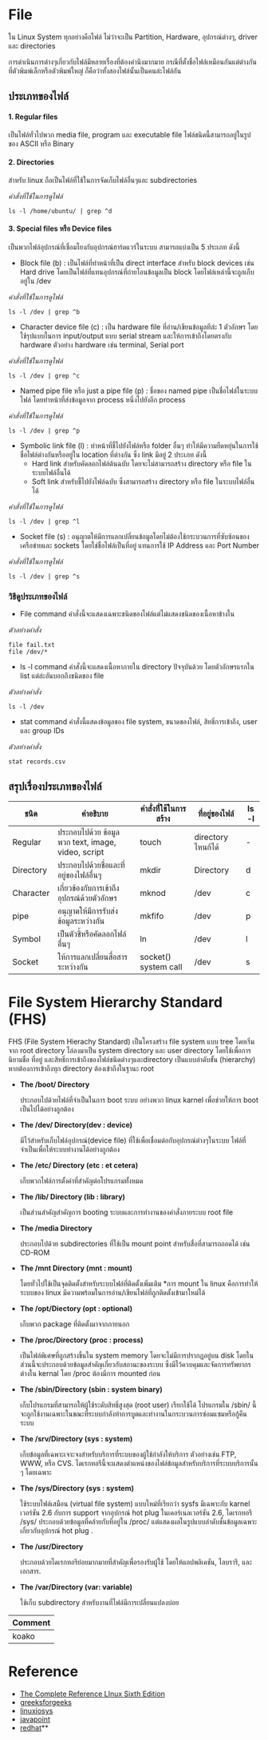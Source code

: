 # File

ใน Linux System ทุกอย่างคือไฟล์ ไม่ว่าจะเป็น Partition, Hardware, อุปกรณ์ต่างๆ, driver และ directories 

การดำเนินการต่างๆเกี่ยวกับไฟล์มีหลายเรื่องที่ต้องคำนึงมากมาย กรณีที่ตั้งชื่อไฟล์เหมือนกันแต่ต่างกันที่ตัวพิมพ์เล็กหรือตัวพิมพ์ใหญ่  ก็คือว่าทั้งสองไฟล์นั้นเป็นคนล่ะไฟล์กัน

## ประเภทของไฟล์
#### 1. Regular files
   เป็นไฟล์ทั่วไปพวก media file, program และ executable file ไฟล์ชนิดนี้สามารถอยู่ในรูปของ ASCII หรือ Binary

#### 2. Directories
   สำหรับ linux ถือเป็นไฟล์ที่ใช้ในการจัดเก็บไฟล์อื่นๆและ subdirectories

_คำสั่งที่ใช้ในการดูไฟล์_

    ls -l /home/ubuntu/ | grep ^d

#### 3. Special files หรือ Device files 
   เป็นพวกไฟล์อุปกรณ์ที่เชื่อมโยงกับอุปกรณ์ฮาร์ดแวร์ในระบบ สามารถแบ่งเป็น 5 ประเภท ดังนี้

- Block file (b) : เป็นไฟล์ที่ทำหน้าที่เป็น direct interface สำหรับ block devices เช่น Hard drive โดยเป็นไฟล์ที่แทนอุปกรณ์ที่ถ่ายโอนข้อมูลเป็น block โดยไฟล์เหล่านี้จะถูกเก็บอยู่ใน /dev

_คำสั่งที่ใช้ในการดูไฟล์_

    ls -l /dev | grep ^b

- Character device file (c) :
  เป็น hardware file ที่อ่าน/เขียนข้อมูลทีล่ะ 1 ตัวอักษร โดยใช้รุปแบบในการ input/output แบบ serial stream และให้การเข้าถึงโดยตรงกับ hardware ตัวอย่าง hardware เช่น terminal, Serial port

_คำสั่งที่ใช้ในการดูไฟล์_

    ls -l /dev | grep ^c

- Named pipe file หรือ just a pipe file (p) : ชื่อของ named pipe เป็นชื่อไฟล์ในระบบไฟล์ โดยทำหน้าที่ส่งข้อมูลจาก process หนึ่งไปยังอีก process

_คำสั่งที่ใช้ในการดูไฟล์_

    ls -l /dev | grep ^p

- Symbolic link file (l) : ทำหน้าที่ชี้ไปยังไฟล์หรือ folder อื่นๆ ทำให้มีความยืดหยุ่นในการใช้ชื่อไฟล์ต่างกันหรืออยู่ใน location ที่ต่างกัน 
ซึ่ง link มีอยู่ 2 ประเภท ดังนี้
   - Hard link สำหรับคัดลอกไฟล์ต้นฉบับ โดยจะไม่สามารถสร้าง directory หรือ file ในระบบไฟล์อื่นได้
   - Soft link สำหรับชี้ไปยังไฟล์ฉบับ ซึ่งสามารถสร้าง directory หรือ file ในระบบไฟล์อื่นได้

_คำสั่งที่ใช้ในการดูไฟล์_

    ls -l /dev | grep ^l

- Socket file (s) :  อนุญาตให้มีการแลกเปลี่ยนข้อมูลโดยไม่ต้องใช้กระบวนการที่ซับซ้อนของเครือข่ายและ sockets โดยใช่ชื่อไฟล์เป็นที่อยู่ แทนการใช้ IP Address และ Port Number

_คำสั่งที่ใช้ในการดูไฟล์_

    ls -l /dev | grep ^s



### วิธีดูประเภทของไฟล์
- File command
คำสั่งนี้จะแสดงเฉพาะชนิดของไฟล์แต่ไม่แสดงชนิดของเนื้อหาข้างใน

_ตัวอย่างคำสั่ง_

    file fail.txt
    file /dev/*

- ls -l command
คำสั่งนี้จะแสดงเนื้อหาภายใน directory ปัจจุบันด้วย โดยตัวอักษรแรกใน list แต่ล่ะอันบอกถึงชนิดของ file

_ตัวอย่างคำสั่ง_
    
    ls -l /dev

- stat command
คำสั่งนี้แสดงข้อมูลของ file system, ขนาดของไฟล์, สิทธิ์การเข้าถึง, user และ group IDs

_ตัวอย่างคำสั่ง_

    stat records.csv

## สรุปเรื่องประเภทของไฟล์


| ชนิด       | คำอธิบาย                                            | คำสั่งที่่ใช้ในการสร้าง  | ที่อยู่ของไฟล์  | ls -l |
|------------|-----------------------------------------------------|---|---|-------|
| Regular    | ประกอบไปด้วย ข้อมูลพวก text, image, video, script   | touch  | directory ไหนก้ได้  | -     |
| Directory  | ประกอบไปด้วยชื่อและที่อยู่ของไฟล์อื่นๆ              | mkdir  | Directory  | d     |
| Character  | เกี่ยวข้องกับการเข้าถึงอุปกรณ์ด้วยตัวอักษร          | mknod  | /dev  | c     |
| pipe       | อนุญาตให้มีการรับส่งข้อมูลระหว่างกัน                | mkfifo  |/dev   | p     |
| Symbol     | เป็นตัวชี้หรือคัดลอกไฟล์อื่นๆ                       | ln  |/dev   | l     |
| Socket     | ให้การแลกเปลี่ยนสื่อสารระหว่างกัน                   | socket() system call  |/dev   | s     |

    
# File System Hierarchy Standard (FHS)
FHS (File System Hierachy Standard) เป็นโครงสร้าง file system แบบ tree โดยเริ่มจาก root directory ไล่ลงมาเป็น system directory และ user directory โดยใช้เพื่อการนิยามชื่อ ที่อยู่ และสิทธิ์การเข้าถึงของไฟล์ชนิดต่างๆและdirectory เป็นแบบลำดับขั้น (hierarchy) หากต้องการเข้าถึงทุก directory ต้องเข้าถึงในฐานะ root

- **The /boot/ Directory**

  ประกอบไปด้วยไฟล์ที่จำเป็นในการ boot ระบบ อย่างพวก linux karnel เพื่อช่วยให้การ boot เป็นไปได้อย่างถูกต้อง


- **The /dev/ Directory(dev : device)**

  มีไว้สำหรับเก็บไฟล์อุปกรณ์(device file) ที่ใช้เพื่อเชื่อมต่อกับอุปกรณ์ต่างๆในระบบ ไฟล์ที่จำเป็นเพื่อให้ระบบทำงานได้อย่างถูกต้อง


- **The /etc/ Directory (etc : et cetera)**

  เก็บพวกไฟล์การตั้งค่าที่สำคัญต่อโปรแกรมทั้งหมด


- **The /lib/ Directory (lib : library)**

  เป็นส่วนสำคัญสำคัญการ booting ระบบและการทำงานของคำสั่งภายระบบ root file


- **The /media Directory**

  ประกอบไปด้วย subdirectories ที่ใช้เป็น mount point สำหรับสื่อที่สามารถถอดได้ เช่น CD-ROM


- **The /mnt Directory (mnt : mount)**

  โดยทั่วไปใช้เป็นจุดติดตั้งสำหรับระบบไฟล์ที่ติดตั้งเพิ่มเติม
  *การ mount ใน linux คือการทำให้ระบบของ linux มีความพร้อมในการอ่าน/เขียนไฟล์ที่ถูกติดตั้งเข้ามาใหม่ได้


- **The /opt/Diectory (opt : optional)**

  เก็บพวก package ที่ติดตั้งมาจากภายนอก


- **The /proc/Directory (proc : process)**

  เป็นไฟล์พิเศษที่ถูกสร้างขึ้นใน system memory โดยจะไม่มีการปรากฏอยู่บน disk โดยในส่วนนี้จะประกอบด้วยข้อมูลสำคัญเกี่ยวกับสถานะของระบบ  ซึ่งมีไว้ควบคุมและจัดการทรัพยากรต่างใน kernal โดย /proc ต้องมีการ mounted ก่อน


- **The /sbin/Directory (sbin : system binary)**

  เก็บโปรแกรมที่สามารถให้ผู้ใช้ระดับสิทธิ์สูงสุด (root user) เรียกใช้ได้ โปรแกรมใน /sbin/ นี้จะถูกใช้งานเฉพาะในขณะที่ระบบกำลังทำการบูตและทำงานในกระบวนการซ่อมแซมหรือกู้คืนระบบ


- **The /srv/Directory (sys : system)**

  เก็บข้อมูลที่เฉพาะเจาะจงสำหรับบริการที่ระบบของผู้ใช้กำลังให้บริการ ตัวอย่างเช่น FTP, WWW, หรือ CVS. ไดเรกทอรีนี้จะแสดงตำแหน่งของไฟล์ข้อมูลสำหรับบริการที่ระบบบริการนั้น ๆ โดยเฉพาะ


- **The /sys/Directory (sys : system)**

  ใช้ระบบไฟล์เสมือน (virtual file system) แบบใหม่ที่เรียกว่า sysfs มีเฉพาะกับ karnel เวอร์ชัน 2.6 กับการ support จากอุปกรณ์  hot plug ในเคอร์เนลเวอร์ชัน 2.6, ไดเรกทอรี /sys/ ประกอบด้วยข้อมูลที่คล้ายกับที่อยู่ใน /proc/ แต่แสดงผลในรูปแบบลำดับชั้นข้อมูลเฉพาะเกี่ยวกับอุปกรณ์  hot plug .


- **The /usr/Directory**

  ประกอบด้วยไดเรกทอรีย่อยมากมายที่สำคัญเพื่อรองรับผู้ใช้ โดยให้แอปพลิเคชัน, ไลบรารี, และเอกสาร.


- **The /var/Directory (var: variable)**

  ใช้เก็บ subdirectory สำหรับงานที่ไฟล์มีการเปลี่ยนแปลงบ่อย



| Comment |
|---------|
| koako   |

# Reference 

- [The Complete Reference LInux Sixth Edition](https://doc.lagout.org/operating%20system%20/linux/Linux%20-%20The%20Complete%20Reference.pdf?fbclid=IwAR07KOfQrR5c1Rd2Vrcew7x8vSd_QI-79OQNH7jnA_grvO_osKb-6V_1740)
- [greeksforgeeks](https://www.geeksforgeeks.org/linux-directory-structure/)
- [linuxiosys](https://linuxopsys.com/topics/file-types-in-linux)
- [javapoint](https://www.javatpoint.com/linux-files#:~:text=In%20Linux%20system%2C%20everything%20is,Files%20are%20always%20case%20sensitive)
- [redhat](https://access.redhat.com/documentation/en-us/red_hat_enterprise_linux/4/html/reference_guide/s1-filesystem-fhs)**
